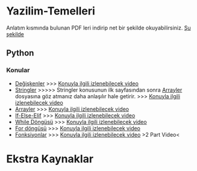 # Yazilim-Temelleri
Anlatım kısmında bulunan PDF leri indirip net bir şekilde okuyabilirsiniz. [Şu şekilde](https://github.com/BMDINNER/Yazilim-Temelleri/blob/main/Python/images/%C3%B6nerme.png)

## Python
### Konular
- [Değişkenler](https://github.com/BMDINNER/Yazilim-Temelleri/blob/main/Python/Degiskenler/Python_degiskenler1.pdf) >>> [Konuyla ilgili izlenebilecek video](https://www.youtube.com/watch?v=V1c0MzR8qo8)
- [Stringler](https://github.com/BMDINNER/Yazilim-Temelleri/blob/main/Python/Stringler/Python_Stringler.pdf) >>>>> Stringler konusunun ilk sayfasından sonra [Arrayler](https://github.com/BMDINNER/Yazilim-Temelleri/blob/main/Python/Arrayler/Python_Array1.pdf) dosyasına göz atmanız daha anlaşılır hale getirir. >>> [Konuyla ilgili izlenebilecek video](https://www.youtube.com/watch?v=xlZ0B8zKtCI)
- [Arrayler](https://github.com/BMDINNER/Yazilim-Temelleri/blob/main/Python/Arrayler/Python_Array1.pdf) >>> [Konuyla ilgili izlenebilecek video](https://www.youtube.com/watch?v=25rcNzFyO3M)
- [If-Else-Elif](https://github.com/BMDINNER/Yazilim-Temelleri/blob/main/Python/If-Else-Elif/if_else1.pdf) >>> [Konuyla ilgili izlenebilecek video](https://www.youtube.com/watch?v=GqcPVXEcpK4&list=PLvd8g-uBpagQYhnELkaFcm7te1oqrHCnC&index=7)
- [While Döngüsü](https://github.com/BMDINNER/Yazilim-Temelleri/blob/main/Python/WhileD%C3%B6ng%C3%BCs%C3%BC/Python_WhileLoop1.pdf) >>> [Konuyla ilgili izlenebilecek video](https://www.youtube.com/watch?v=JnWeZvLY3oA)
- [For döngüsü](https://github.com/BMDINNER/Yazilim-Temelleri/blob/main/Python/ForD%C3%B6ng%C3%BCs%C3%BC/Python_ForLoop1.pdf) >>> [Konuyla ilgili izlenebilecek video](https://www.youtube.com/watch?v=FY1dKZw2Tic)
- [Fonksiyonlar](https://github.com/BMDINNER/Yazilim-Temelleri/blob/main/Python/Fonksiyonlar/Python_Functions1.pdf) >>> [Konuyla ilgili izlenebilecek video](https://www.youtube.com/watch?v=McUxTvOyZ1w&list=PLWctyKyPphPiul3WbHkniANLqSheBVP3O&index=20) >2 Part Video<






# Ekstra Kaynaklar
